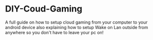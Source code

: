 # DIY-Coud-Gaming
 A full guide on how to setup cloud gaming from your computer to your android device also explaining how to setup Wake on Lan outside from anywhere so you don't have to leave your pc on!
